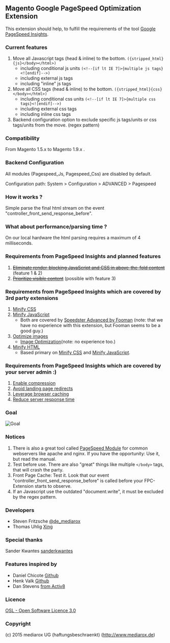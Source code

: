 Magento Google PageSpeed Optimization Extension
-----------------------------------------------

This extension should help, to fulfill the requirements of the tool [Google PageSpeed Insights](https://developers.google.com/speed/pagespeed/insights/).

### Current features

1. Move all Javascript tags (head & inline) to the bottom. ```({stripped_html}{js}</body></html>)```
    * including conditional js units ```(<!--[if lt IE 7]>{multiple js tags}<![endif]-->)```
    * including external js tags
    * including "inline" js tags
2. Move all CSS tags (head & inline) to the bottom. ```({stripped_html}{css}</body></html>)```
    * including conditional css units ```(<!--[if lt IE 7]>{multiple css tags}<![endif]-->)```
    * including external css tags
    * including inline css tags
3. Backend configuration option to exclude specific js tags/units or css tags/units from the move. (regex pattern)

### Compatibility

From Magento 1.5.x to Magento 1.9.x .

### Backend Configuration

All modules (Pagespeed_Js, Pagespeed_Css) are disabled by default. 

Configuration path: System > Configuration > ADVANCED > Pagespeed

### How it works ?

Simple parse the final html stream on the event "controller_front_send_response_before".

### What about performance/parsing time ?

On our local hardware the html parsing requires a maximum of 4 milliseconds.

### Requirements from PageSpeed Insights and planned features

1. ~~[Eliminate render-blocking JavaScript and CSS in above-the-fold content](https://developers.google.com/speed/docs/insights/BlockingJS)~~ (feature 1 & 2)
2. ~~[Prioritize visible content](https://developers.google.com/speed/docs/insights/PrioritizeVisibleContent)~~ (possible with feature 3)

### Requirements from PageSpeed Insights which are covered by 3rd party extensions

1. [Minify CSS](https://developers.google.com/speed/docs/insights/MinifyResources)
2. [Minify JavaScript](https://developers.google.com/speed/docs/insights/MinifyResources)
    * Both are covered by [Speedster Advanced by Fooman](http://www.magentocommerce.com/magento-connect/speedster-advanced-by-fooman.html) (note: that we have no experience with this extension, but Fooman seems to be a good guy.)
3. [Optimize images](https://developers.google.com/speed/docs/insights/OptimizeImages)
    * [Image Optimization](http://www.magentocommerce.com/magento-connect/image-optimization.html)(note: no experience too.)
4. [Minify HTML](https://developers.google.com/speed/docs/insights/MinifyResources)
    * Based primary on [Minify CSS](https://developers.google.com/speed/docs/insights/MinifyResources) and [Minify JavaScript](https://developers.google.com/speed/docs/insights/MinifyResources).

### Requirements from PageSpeed Insights which are covered by your server admin :)

1. [Enable compression](https://developers.google.com/speed/docs/insights/EnableCompression)
2. [Avoid landing page redirects](https://developers.google.com/speed/docs/insights/AvoidRedirects)
3. [Leverage browser caching](https://developers.google.com/speed/docs/insights/LeverageBrowserCaching)
4. [Reduce server response time](https://developers.google.com/speed/docs/insights/Server)

### Goal

![Goal](http://www.mediarox.de/goal.png)

### Notices

1. There is also a great tool called [PageSpeed Module](https://developers.google.com/speed/pagespeed/module)
for common webservers like apache and nginx. If you have the opportunity: Use it, but read the manual.
2. Test before use. There are also "great" things like multiple ```</body>``` tags, that will crash the party.
3. Front Page Cache: Test it. Look that our event "controller_front_send_response_before" is called before
your FPC-Extension starts to observe.
4. If an Javascript use the outdated "document.write",  it must be excluded by the regex pattern.

### Developers

* Steven Fritzsche [@de_mediarox](https://twitter.com/de_mediarox)
* Thomas Uhlig [Xing](https://www.xing.com/profile/Thomas_Uhlig24)

### Special thanks

Sander Kwantes [sanderkwantes](https://github.com/sanderkwantes)

### Features inspired by

* Daniel Chicote [Github](https://github.com/danielchicote)
* Henk Valk [Github](https://github.com/henkvalk)
* Dan Stevens [from Activ8](https://twitter.com/Activ8Ltd)

### Licence

[OSL - Open Software Licence 3.0](http://opensource.org/licenses/osl-3.0.php)

### Copyright

(c) 2015 mediarox UG (haftungsbeschraenkt) (http://www.mediarox.de)
